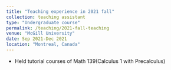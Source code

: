 ```yaml
---
title: "Teaching experience in 2021 fall"
collection: teaching assistant
type: "Undergraduate course"
permalink: /teaching/2021-fall-teaching
venue: "McGill University"
date: Sep 2021-Dec 2021
location: "Montreal, Canada"
---
```


- Held tutorial courses of Math 139(Calculus 1 with Precalculus)

